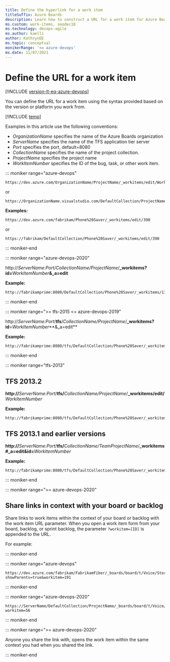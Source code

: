 ```yaml
---
title: Define the hyperlink for a work item
titleSuffix: Azure Boards
description: Learn how to construct a URL for a work item for Azure Boards and Azure DevOps.
ms.custom: work-items, seodec18
ms.technology: devops-agile   
ms.author: kaelli
author: KathrynEE 
ms.topic: conceptual
monikerRange: '<= azure-devops'   
ms.date: 11/07/2021
---
```



# Define the URL for a work item 

[!INCLUDE [version-lt-eq-azure-devops](../../includes/version-lt-eq-azure-devops.md)]

You can define the URL for a work item using the syntax provided based on the version or platform you work from. 

[!INCLUDE [temp](../../includes/version-selector-minimize.md)]

Examples in this article use the following conventions:

- *OrganizationName* specifies the name of the Azure Boards organization  
- *ServerName* specifies the name of the TFS application tier server   
- *Port* specifies the port, default=8080
- *CollectionName* specifies the name of the project collection.
- *ProjectName* specifies the project name
- *WorkItemNumber* specifies the ID of the bug, task, or other work item.
 

::: moniker range="azure-devops"  

```
https://dev.azure.com/OrganizationName/ProjectName/_workitems/edit/WorkItemNumber
```

or

```
https://OrganizationName.visualstudio.com/DefaultCollection/ProjectName/_workitems/edit/WorkItemNumber
```


**Examples:** 

```
https://dev.azure.com/fabrikam/Phone%20Saver/_workitems/edit/390
```  

or

```
https://fabrikam/DefaultCollection/Phone%20Saver/_workitems/edit/390
```  

::: moniker-end  

::: moniker range="azure-devops-2020"  

http://*ServerName:Port/CollectionName/ProjectName*/<b>_workitems?id=</b>*WorkItemNumber*<b>&_a=edit</b>

**Example:** 
```  
http://fabrikamprime:8080/DefaultCollection/Phone%20Saver/_workitems/133&_a=edit
```  

::: moniker-end  


::: moniker range=">= tfs-2015 <= azure-devops-2019"  

http://*ServerName:Port*/**tfs**/*CollectionName/ProjectName*/**_workitems?id**=*WorkItemNumber***&_a=edit** 

**Example:** 
```  
http://fabrikamprime:8080/tfs/DefaultCollection/Phone%20Saver/_workitems/133&_a=edit
```  

::: moniker-end  

::: moniker range="tfs-2013"  

## TFS 2013.2

<b>http://</b>*ServerName:Port*/<b>tfs/</b>*CollectionName/ProjectName*/<b>_workitems/edit/</b>*WorkItemNumber*

**Example:**
```
http://fabrikamprime:8080/tfs/DefaultCollection/Phone%20Saver/_workitems/edit/133
```

## TFS 2013.1 and earlier versions

<b>http://</b>*ServerName:Port*/<b>tfs/</b>*CollectionName/TeamProjectName*/<b>_workitems#_a=edit&id=</b>*WorkItemNumber*  


**Example:**

```
http://fabrikamprime:8080/tfs/DefaultCollection/Phone%20Saver/_workitems#_a=edit&id=133
```


::: moniker-end  




::: moniker range=">= azure-devops-2020"  

## Share links in context with your board or backlog

Share links to work items within the context of your board or backlog with the work item URL parameter. When you open a work item form from your board, backlog, or sprint backlog, the parameter `?workitem=[ID]` is appended to the URL.

For example: 

::: moniker-end  

::: moniker range="azure-devops"  

```
https://dev.azure.com/fabrikam/FabrikamFiber/_boards/board/t/Voice/Stories/?showParents=true&workitem=191
```
::: moniker-end  

::: moniker range="azure-devops-2020"  

```
https://ServerName/DefaultCollection/ProjectName/_boards/board/t/Voice/Stories/?workitem=56
```
::: moniker-end  

::: moniker range=">= azure-devops-2020"  

Anyone you share the link with, opens the work item within the same context you had when you shared the link.


::: moniker-end  


